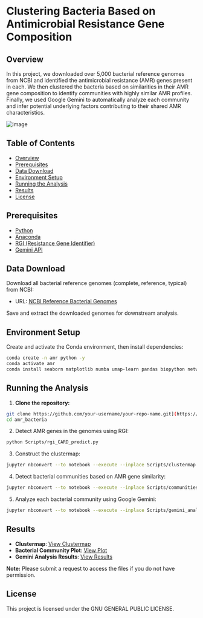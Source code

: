 # Clustering Bacteria Based on Antimicrobial Resistance Gene Composition

## Overview
In this project, we downloaded over 5,000 bacterial reference genomes from NCBI and identified the antimicrobial resistance (AMR) genes present in each. We then clustered the bacteria based on similarities in their AMR gene composition to identify communities with highly similar AMR profiles. Finally, we used Google Gemini to automatically analyze each community and infer potential underlying factors contributing to their shared AMR characteristics.

![image](https://github.com/user-attachments/assets/261cab72-e85f-4ef9-a468-9c347ed6aa47)

## Table of Contents
- [Overview](#overview)
- [Prerequisites](#prerequisites)
- [Data Download](#data-download)
- [Environment Setup](#environment-setup)
- [Running the Analysis](#running-the-analysis)
- [Results](#results)
- [License](#license)

## Prerequisites
- [Python](https://www.python.org/)  
- [Anaconda](https://www.anaconda.com/)  
- [RGI (Resistance Gene Identifier)](https://github.com/arpcard/rgi)
- [Gemini API](https://ai.google.dev/)

## Data Download
Download all bacterial reference genomes (complete, reference, typical) from NCBI:

- URL: [NCBI Reference Bacterial Genomes](https://www.ncbi.nlm.nih.gov/datasets/genome/?taxon=2&reference_only=true&typical_only=true&assembly_level=3:3)

Save and extract the downloaded genomes for downstream analysis.

## Environment Setup
Create and activate the Conda environment, then install dependencies:
```bash
conda create -n amr python -y
conda activate amr
conda install seaborn matplotlib numba umap-learn pandas biopython networkx plotly scikit-learn ipykernel google-generativeai -y
```
## Running the Analysis

1. **Clone the repository:**

```bash
git clone https://github.com/your-username/your-repo-name.git](https://github.com/PrittamGoswami/amr_bacteria.git
cd amr_bacteria
```

2. Detect AMR genes in the genomes using RGI:
```bash
python Scripts/rgi_CARD_predict.py
```

3. Construct the clustermap:
```bash
jupyter nbconvert --to notebook --execute --inplace Scripts/clustermap.ipynb
```

4. Detect bacterial communities based on AMR gene similarity:
```bash
jupyter nbconvert --to notebook --execute --inplace Scripts/communities.ipynb
```
5. Analyze each bacterial community using Google Gemini:
```bash
jupyter nbconvert --to notebook --execute --inplace Scripts/gemini_analysis.ipynb
```
## Results

- **Clustermap**: [View Clustermap](https://drive.google.com/file/d/1RhwtlLhy3Ry11J4cvgLPSQa6HQVVvrZw/view?usp=sharing)  
- **Bacterial Community Plot**: [View Plot](https://drive.google.com/file/d/1bNWJ_ZlA9pbfEcDhHUCRhyXs-BgLHRhV/view?usp=sharing)  
- **Gemini Analysis Results**: [View Results](https://drive.google.com/file/d/1dKzFOVWIszvDHzqk-dOR0RylKXObiDR8/view?usp=sharing)  

**Note:** Please submit a request to access the files if you do not have permission.

## License
This project is licensed under the GNU GENERAL PUBLIC LICENSE.



